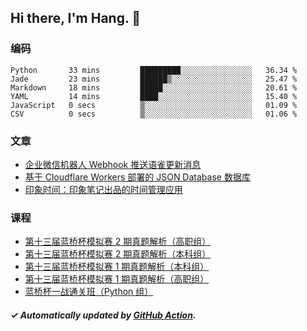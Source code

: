## Hi there, I'm Hang. 👋

### 编码

<!--START_SECTION:waka-->

```text
Python       33 mins         █████████░░░░░░░░░░░░░░░░   36.34 %
Jade         23 mins         ██████▒░░░░░░░░░░░░░░░░░░   25.47 %
Markdown     18 mins         █████░░░░░░░░░░░░░░░░░░░░   20.61 %
YAML         14 mins         ████░░░░░░░░░░░░░░░░░░░░░   15.40 %
JavaScript   0 secs          ▒░░░░░░░░░░░░░░░░░░░░░░░░   01.09 %
CSV          0 secs          ▒░░░░░░░░░░░░░░░░░░░░░░░░   01.06 %
```

<!--END_SECTION:waka-->

### 文章

<!-- BLOG:START -->
- [企业微信机器人 Webhook 推送语雀更新消息](https://huhuhang.com/post/coding/yuque-wecom-bot?from=github)
- [基于 Cloudflare Workers 部署的 JSON Database 数据库](https://huhuhang.com/post/coding/cloudflare-workers-jsonbase?from=github)
- [印象时间：印象笔记出品的时间管理应用](https://huhuhang.com/post/product-hunt/product-hunt-n251?from=github)<!-- BLOG:END -->

### 课程

<!-- SYL:START -->
- [第十三届蓝桥杯模拟赛 2 期真题解析（高职组）](https://www.lanqiao.cn/courses/7616/)
- [第十三届蓝桥杯模拟赛 2 期真题解析（本科组）](https://www.lanqiao.cn/courses/7615/)
- [第十三届蓝桥杯模拟赛 1 期真题解析（本科组）](https://www.lanqiao.cn/courses/5719/)
- [第十三届蓝桥杯模拟赛 1 期真题解析（高职组）](https://www.lanqiao.cn/courses/5718/)
- [蓝桥杯一战通关班（Python 组）](https://www.lanqiao.cn/courses/5494/)
<!-- SYL:END -->

##### ✓ Automatically updated by [GitHub Action](https://github.com/huhuhang/huhuhang/actions).

